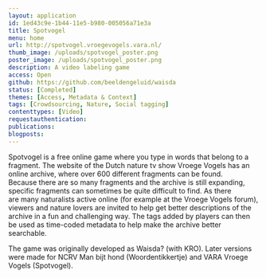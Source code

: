 ```yaml
---
layout: application
id: 1ed43c9e-1b44-11e5-b980-005056a71e3a
title: Spotvogel
menu: home
url: http://spotvogel.vroegevogels.vara.nl/
thumb_image: /uploads/spotvogel_poster.png
poster_image: /uploads/spotvogel_poster.png
description: A video labeling game
access: Open
github: https://github.com/beeldengeluid/waisda
status: [Completed]
themes: [Access, Metadata & Context]
tags: [Crowdsourcing, Nature, Social tagging]
contenttypes: [Video]
requestauthentication: 
publications: 
blogposts: 
---
```

<p>Spotvogel&nbsp;is a free online game where you type in words that belong to a fragment. The website of the Dutch nature tv show Vroege Vogels&nbsp;has an online archive, where&nbsp;over 600 different fragments can be found. Because&nbsp;there are so many fragments and the archive is still&nbsp;expanding, specific fragments can sometimes be quite difficult to find. As&nbsp;there are&nbsp;many naturalists active online (for example at the Vroege Vogels forum), viewers and nature lovers are invited to help get better descriptions of&nbsp;the archive&nbsp;in a fun and challenging way. The tags added by players can then be used as time-coded metadata to help make the archive better searchable.</p>
<p>The game was originally developed as Waisda? (with KRO). Later versions were made for NCRV Man bijt hond (Woordentikkertje) and VARA Vroege Vogels (Spotvogel).</p>
